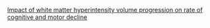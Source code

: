 [Impact of white matter hyperintensity volume progression on rate of cognitive and motor decline](https://www.ncbi.nlm.nih.gov/pmc/articles/PMC2676966/)
